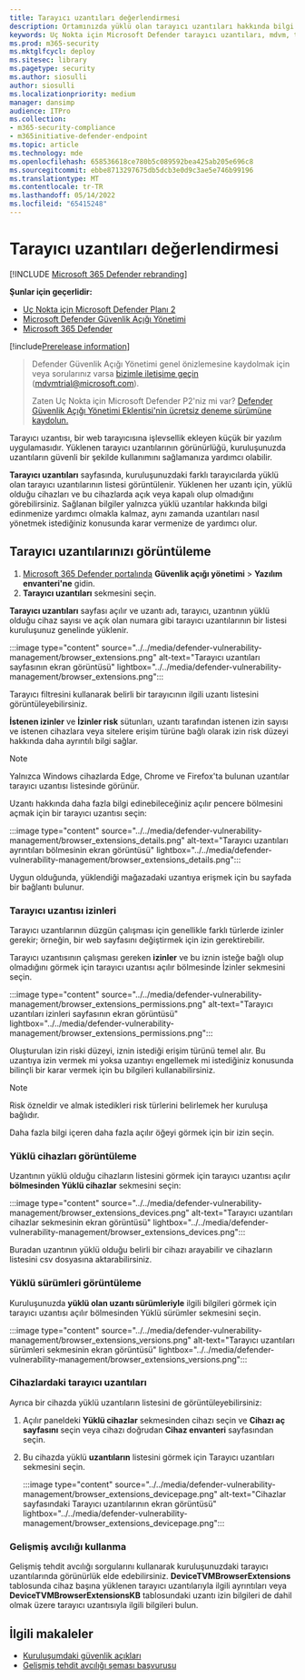 ```yaml
---
title: Tarayıcı uzantıları değerlendirmesi
description: Ortamınızda yüklü olan tarayıcı uzantıları hakkında bilgi edinin
keywords: Uç Nokta için Microsoft Defender tarayıcı uzantıları, mdvm, tehdit & güvenlik açığı yönetimi
ms.prod: m365-security
ms.mktglfcycl: deploy
ms.sitesec: library
ms.pagetype: security
ms.author: siosulli
author: siosulli
ms.localizationpriority: medium
manager: dansimp
audience: ITPro
ms.collection:
- m365-security-compliance
- m365initiative-defender-endpoint
ms.topic: article
ms.technology: mde
ms.openlocfilehash: 658536618ce780b5c089592bea425ab205e696c8
ms.sourcegitcommit: ebbe8713297675db5dcb3e0d9c3ae5e746b99196
ms.translationtype: MT
ms.contentlocale: tr-TR
ms.lasthandoff: 05/14/2022
ms.locfileid: "65415248"
---
```

# <a name="browser-extensions-assessment"></a>Tarayıcı uzantıları değerlendirmesi

[!INCLUDE [Microsoft 365 Defender rebranding](../../includes/microsoft-defender.md)]

**Şunlar için geçerlidir:**

- [Uç Nokta için Microsoft Defender Planı 2](https://go.microsoft.com/fwlink/?linkid=2154037)
- [Microsoft Defender Güvenlik Açığı Yönetimi](index.yml)
- [Microsoft 365 Defender](https://go.microsoft.com/fwlink/?linkid=2118804)

[!include[Prerelease information](../../includes/prerelease.md)]

> Defender Güvenlik Açığı Yönetimi genel önizlemesine kaydolmak için veya sorularınız varsa [bizimle iletişime geçin](mailto:mdvmtrial@microsoft.com) (mdvmtrial@microsoft.com).
>
> Zaten Uç Nokta için Microsoft Defender P2'niz mi var? [Defender Güvenlik Açığı Yönetimi Eklentisi'nin ücretsiz deneme sürümüne kaydolun.](https://signup.microsoft.com/get-started/signup?products=5908ecaa-b8a7-4a04-b6c0-d44fd934b6f2)

Tarayıcı uzantısı, bir web tarayıcısına işlevsellik ekleyen küçük bir yazılım uygulamasıdır. Yüklenen tarayıcı uzantılarının görünürlüğü, kuruluşunuzda uzantıların güvenli bir şekilde kullanımını sağlamanıza yardımcı olabilir.

**Tarayıcı uzantıları** sayfasında, kuruluşunuzdaki farklı tarayıcılarda yüklü olan tarayıcı uzantılarının listesi görüntülenir. Yüklenen her uzantı için, yüklü olduğu cihazları ve bu cihazlarda açık veya kapalı olup olmadığını görebilirsiniz. Sağlanan bilgiler yalnızca yüklü uzantılar hakkında bilgi edinmenize yardımcı olmakla kalmaz, aynı zamanda uzantıları nasıl yönetmek istediğiniz konusunda karar vermenize de yardımcı olur.

## <a name="view-your-browser-extensions"></a>Tarayıcı uzantılarınızı görüntüleme

1. [Microsoft 365 Defender portalında](https://security.microsoft.com) **Güvenlik açığı yönetimi** \> **Yazılım envanteri'ne** gidin.
2. **Tarayıcı uzantıları** sekmesini seçin.

**Tarayıcı uzantıları** sayfası açılır ve uzantı adı, tarayıcı, uzantının yüklü olduğu cihaz sayısı ve açık olan numara gibi tarayıcı uzantılarının bir listesi kuruluşunuz genelinde yüklenir.

   :::image type="content" source="../../media/defender-vulnerability-management/browser_extensions.png" alt-text="Tarayıcı uzantıları sayfasının ekran görüntüsü" lightbox="../../media/defender-vulnerability-management/browser_extensions.png":::

Tarayıcı filtresini kullanarak belirli bir tarayıcının ilgili uzantı listesini görüntüleyebilirsiniz.

**İstenen izinler** ve **İzinler risk** sütunları, uzantı tarafından istenen izin sayısı ve istenen cihazlara veya sitelere erişim türüne bağlı olarak izin risk düzeyi hakkında daha ayrıntılı bilgi sağlar.

> [!Note]
> Yalnızca Windows cihazlarda Edge, Chrome ve Firefox'ta bulunan uzantılar tarayıcı uzantısı listesinde görünür.

Uzantı hakkında daha fazla bilgi edinebileceğiniz açılır pencere bölmesini açmak için bir tarayıcı uzantısı seçin:

   :::image type="content" source="../../media/defender-vulnerability-management/browser_extensions_details.png" alt-text="Tarayıcı uzantıları ayrıntıları bölmesinin ekran görüntüsü" lightbox="../../media/defender-vulnerability-management/browser_extensions_details.png":::

Uygun olduğunda, yüklendiği mağazadaki uzantıya erişmek için bu sayfada bir bağlantı bulunur.

### <a name="browser-extension-permissions"></a>Tarayıcı uzantısı izinleri

Tarayıcı uzantılarının düzgün çalışması için genellikle farklı türlerde izinler gerekir; örneğin, bir web sayfasını değiştirmek için izin gerektirebilir.

Tarayıcı uzantısının çalışması gereken **izinler** ve bu iznin isteğe bağlı olup olmadığını görmek için tarayıcı uzantısı açılır bölmesinde İzinler sekmesini seçin.

   :::image type="content" source="../../media/defender-vulnerability-management/browser_extensions_permissions.png" alt-text="Tarayıcı uzantıları izinleri sayfasının ekran görüntüsü" lightbox="../../media/defender-vulnerability-management/browser_extensions_permissions.png":::

Oluşturulan izin riski düzeyi, iznin istediği erişim türünü temel alır. Bu uzantıya izin vermek mi yoksa uzantıyı engellemek mi istediğiniz konusunda bilinçli bir karar vermek için bu bilgileri kullanabilirsiniz.

> [!Note]
>Risk özneldir ve almak istedikleri risk türlerini belirlemek her kuruluşa bağlıdır.

Daha fazla bilgi içeren daha fazla açılır öğeyi görmek için bir izin seçin.

### <a name="view-installed-devices"></a>Yüklü cihazları görüntüleme

Uzantının yüklü olduğu cihazların listesini görmek için tarayıcı uzantısı açılır **bölmesinden Yüklü cihazlar** sekmesini seçin:

   :::image type="content" source="../../media/defender-vulnerability-management/browser_extensions_devices.png" alt-text="Tarayıcı uzantıları cihazlar sekmesinin ekran görüntüsü" lightbox="../../media/defender-vulnerability-management/browser_extensions_devices.png":::

Buradan uzantının yüklü olduğu belirli bir cihazı arayabilir ve cihazların listesini csv dosyasına aktarabilirsiniz.

### <a name="view-installed-versions"></a>Yüklü sürümleri görüntüleme

Kuruluşunuzda **yüklü olan uzantı sürümleriyle** ilgili bilgileri görmek için tarayıcı uzantısı açılır bölmesinden Yüklü sürümler sekmesini seçin.

  :::image type="content" source="../../media/defender-vulnerability-management/browser_extensions_versions.png" alt-text="Tarayıcı uzantıları sürümleri sekmesinin ekran görüntüsü" lightbox="../../media/defender-vulnerability-management/browser_extensions_versions.png":::

### <a name="browser-extensions-on-devices"></a>Cihazlardaki tarayıcı uzantıları

Ayrıca bir cihazda yüklü uzantıların listesini de görüntüleyebilirsiniz:

1. Açılır paneldeki **Yüklü cihazlar** sekmesinden cihazı seçin ve **Cihazı aç sayfasını** seçin veya cihazı doğrudan **Cihaz envanteri** sayfasından seçin.
2. Bu cihazda yüklü **uzantıların** listesini görmek için Tarayıcı uzantıları sekmesini seçin.

   :::image type="content" source="../../media/defender-vulnerability-management/browser_extensions_devicepage.png" alt-text="Cihazlar sayfasındaki Tarayıcı uzantılarının ekran görüntüsü" lightbox="../../media/defender-vulnerability-management/browser_extensions_devicepage.png":::

### <a name="use-advanced-hunting"></a>Gelişmiş avcılığı kullanma

Gelişmiş tehdit avcılığı sorgularını kullanarak kuruluşunuzdaki tarayıcı uzantılarında görünürlük elde edebilirsiniz. **DeviceTVMBrowserExtensions** tablosunda cihaz başına yüklenen tarayıcı uzantılarıyla ilgili ayrıntıları veya **DeviceTVMBrowserExtensionsKB** tablosundaki uzantı izin bilgileri de dahil olmak üzere tarayıcı uzantısıyla ilgili bilgileri bulun.

## <a name="related-articles"></a>İlgili makaleler

- [Kuruluşumdaki güvenlik açıkları](tvm-weaknesses.md)
- [Gelişmiş tehdit avcılığı şeması başvurusu](../defender-endpoint/advanced-hunting-schema-reference.md)
